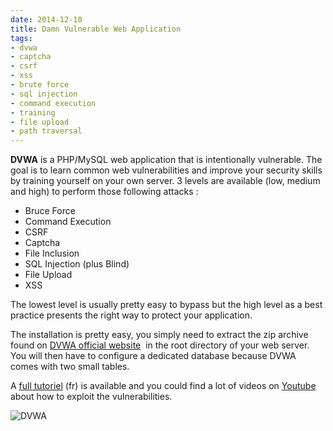```yaml
---
date: 2014-12-10
title: Damn Vulnerable Web Application
tags:
- dvwa
- captcha
- csrf
- xss
- brute force
- sql injection
- command execution
- training
- file upload
- path traversal
---
```

**DVWA** is a PHP/MySQL web application that is intentionally vulnerable. 
The goal is to learn common web vulnerabilities and improve your security skills by training yourself on your own server. 
3 levels are available (low, medium and high) to perform those following attacks :

- Bruce Force
- Command Execution
- CSRF
- Captcha
- File Inclusion
- SQL Injection (plus Blind)
- File Upload
- XSS

The lowest level is usually pretty easy to bypass but the high level as a best practice presents the right way to protect your application.

<!--more-->

The installation is pretty easy, you simply need to extract the zip archive found on [DVWA official website](http://www.dvwa.co.uk/ "Damn Vulnerable Web Application") 
in the root directory of your web server. 
You will then have to configure a dedicated database because DVWA comes with two small tables.

A [full tutoriel](http://www.funinformatique.com/dvwa-testez-vos-competences-en-hacking/ "DVWA turoriel") (fr) is available and you could find a lot 
of videos on [Youtube](https://www.youtube.com/results?search_query=dvwa "DVWA on Youtube") about how to exploit the vulnerabilities.

![DVWA](/images/dvwa.png)

